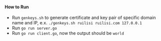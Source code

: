 #### How to Run
* Run `genkeys.sh` to generate certificate and key pair of specific domain name and IP, e.x. `./genkeys.sh ruilisi ruilisi.com 127.0.0.1`
* Run `go run server.go`
* Run `go run client.go`, now the output should be `world`
